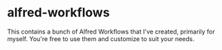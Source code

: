 # alfred-workflows
 This contains a bunch of Alfred Workflows that I've created, primarily for myself. You're free to use them and customize to suit your needs.

